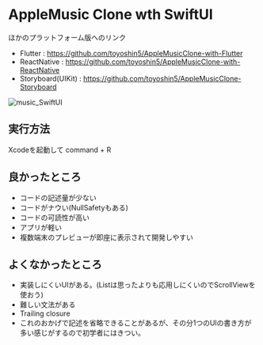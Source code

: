 # AppleMusic Clone wth SwiftUI
ほかのプラットフォーム版へのリンク
- Flutter : https://github.com/toyoshin5/AppleMusicClone-with-Flutter
- ReactNative : https://github.com/toyoshin5/AppleMusicClone-with-ReactNative
- Storyboard(UIKit) : https://github.com/toyoshin5/AppleMusicClone-Storyboard
  
![music_SwiftUI](https://github.com/toyoshin5/AppleMusicClone-with-SwiftUI/assets/43494392/7e9636c5-e58f-4da7-ad33-9199dc6c5be3)


## 実行方法

Xcodeを起動して command + R

## 良かったところ

 - コードの記述量が少ない
 - コードがナウい(NullSafetyもある)
 - コードの可読性が高い
 - アプリが軽い
 - 複数端末のプレビューが即座に表示されて開発しやすい

## よくなかったところ

 - 実装しにくいUIがある。(Listは思ったよりも応用しにくいのでScrollViewを使おう)
 - 難しい文法がある
  - Trailing closure
  - これのおかげで記述を省略できることがあるが、その分1つのUIの書き方が多い感じがするので初学者にはきつい。

